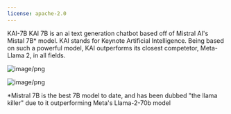 ```yaml
---
license: apache-2.0
---
```

KAI-7B
KAI 7B is an ai text generation chatbot based off of Mistral AI's Mistal 7B* model. KAI stands for Keynote Artificial Intelligence. Being based on such a powerful model, KAI outperforms its closest competetor, Meta-Llama 2, in all fields.

![image/png](https://cdn-uploads.huggingface.co/production/uploads/6500c7c912c1442d994c36e5/NlD6l1BmU1qPjKpsHqkH2.png)

![image/png](https://cdn-uploads.huggingface.co/production/uploads/6500c7c912c1442d994c36e5/qw0p6nQSKRDqK8m08Zd64.png)

*Mistral 7B is the best 7B model to date, and has been dubbed "the llama killer" due to it outperforming Meta's Llama-2-70b model
